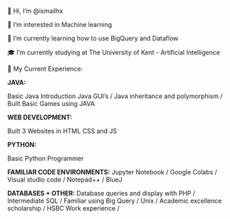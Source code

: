 👋 Hi, I’m @ismailhx

👀 I’m interested in Machine learning 

🌱 I’m currently learning how to use BigQuery and Dataflow

🎓 I’m currently studying at The University of Kent - Artificial Intelligence

📝 My Current Experience:

**JAVA:**

Basic Java Introduction
Java GUI’s /
Java inheritance and polymorphism /
Built Basic Games using JAVA


**WEB DEVELOPMENT:**

Built 3 Websites in HTML CSS and JS


**PYTHON:**

Basic Python Programmer


**FAMILIAR CODE ENVIRONMENTS:**
Jupyter Notebook /
Google Colabs /
Visual studio code /
Notepad++ /
BlueJ


**DATABASES + OTHER:**
Database queries and display with PHP /
Intermediate SQL /
Familiar using Big Query / 
Unix /
Academic excellence scholarship /
HSBC Work experience /



<!---
ismailhx/ismailhx is a ✨ special ✨ repository because its `README.md` (this file) appears on your GitHub profile.
You can click the Preview link to take a look at your changes.
--->
